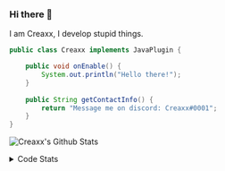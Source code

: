### Hi there 👋

I am Creaxx, I develop stupid things. 

```java
public class Creaxx implements JavaPlugin {

    public void onEnable() {
        System.out.println("Hello there!");
    }
    
    public String getContactInfo() {
        return "Message me on discord: Creaxx#0001";
    }
}
```

![Creaxx's Github Stats](https://github-readme-stats.vercel.app/api?username=CreaxxOG&show_icons=true&theme=dark&count_private=true)

<details>
  <summary>Code Stats</summary>

<!--START_SECTION:waka-->
![Code Time](http://img.shields.io/badge/Code%20Time-913%20hrs%2040%20mins-blue)

![Lines of code](https://img.shields.io/badge/From%20Hello%20World%20I%27ve%20Written-2%20Thousand%20lines%20of%20code-blue)

**🐱 My GitHub Data** 

> 🏆 608 Contributions in the Year 2022
 > 
> 📦 227.2 kB Used in GitHub's Storage 
 > 
> 🚫 Not Opted to Hire
 > 
> 📜 3 Public Repositories 
 > 
> 🔑 2 Private Repositories  
 > 
**I'm a Night 🦉** 

```text
🌞 Morning    15 commits     █░░░░░░░░░░░░░░░░░░░░░░░░   3.78% 
🌆 Daytime    181 commits    ███████████░░░░░░░░░░░░░░   45.59% 
🌃 Evening    181 commits    ███████████░░░░░░░░░░░░░░   45.59% 
🌙 Night      20 commits     █░░░░░░░░░░░░░░░░░░░░░░░░   5.04%

```
📅 **I'm Most Productive on Wednesday** 

```text
Monday       51 commits     ███░░░░░░░░░░░░░░░░░░░░░░   12.85% 
Tuesday      65 commits     ████░░░░░░░░░░░░░░░░░░░░░   16.37% 
Wednesday    68 commits     ████░░░░░░░░░░░░░░░░░░░░░   17.13% 
Thursday     51 commits     ███░░░░░░░░░░░░░░░░░░░░░░   12.85% 
Friday       47 commits     ███░░░░░░░░░░░░░░░░░░░░░░   11.84% 
Saturday     59 commits     ███░░░░░░░░░░░░░░░░░░░░░░   14.86% 
Sunday       56 commits     ███░░░░░░░░░░░░░░░░░░░░░░   14.11%

```


📊 **This Week I Spent My Time On** 

```text
💬 Programming Languages: 
Kotlin                   3 hrs 4 mins        ███████████░░░░░░░░░░░░░░   46.77% 
Java                     2 hrs 18 mins       ████████░░░░░░░░░░░░░░░░░   35.09% 
YAML                     20 mins             █░░░░░░░░░░░░░░░░░░░░░░░░   5.17% 
XML                      18 mins             █░░░░░░░░░░░░░░░░░░░░░░░░   4.56% 
GitIgnore file           17 mins             █░░░░░░░░░░░░░░░░░░░░░░░░   4.56%

🔥 Editors: 
IntelliJ                 6 hrs 34 mins       █████████████████████████   100.0%

```

**I Mostly Code in Java** 

```text
Java                     6 repos             ████████████████░░░░░░░░░   66.67% 
Kotlin                   2 repos             █████░░░░░░░░░░░░░░░░░░░░   22.22% 
EJS                      1 repo              ██░░░░░░░░░░░░░░░░░░░░░░░   11.11%

```



 Last Updated on 09/10/2022 02:34:58 UTC
<!--END_SECTION:waka-->
</details>
